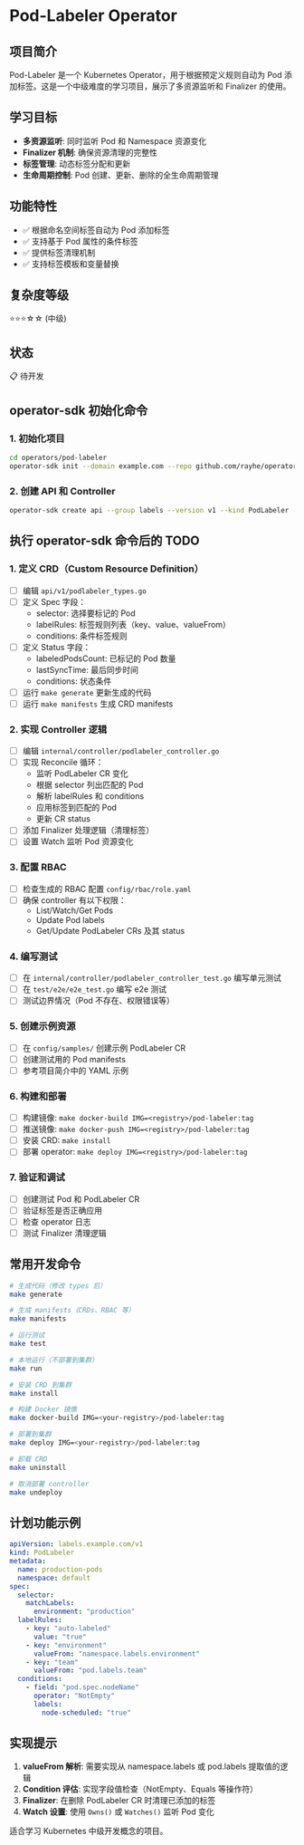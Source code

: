 # Pod-Labeler Operator

## 项目简介

Pod-Labeler 是一个 Kubernetes Operator，用于根据预定义规则自动为 Pod 添加标签。这是一个中级难度的学习项目，展示了多资源监听和 Finalizer 的使用。

## 学习目标

- **多资源监听**: 同时监听 Pod 和 Namespace 资源变化
- **Finalizer 机制**: 确保资源清理的完整性
- **标签管理**: 动态标签分配和更新
- **生命周期控制**: Pod 创建、更新、删除的全生命周期管理

## 功能特性

- ✅ 根据命名空间标签自动为 Pod 添加标签
- ✅ 支持基于 Pod 属性的条件标签
- ✅ 提供标签清理机制
- ✅ 支持标签模板和变量替换

## 复杂度等级

⭐⭐⭐☆☆ (中级)

## 状态

📋 待开发

## operator-sdk 初始化命令

### 1. 初始化项目
```bash
cd operators/pod-labeler
operator-sdk init --domain example.com --repo github.com/rayhe/operator-example/operators/pod-labeler
```

### 2. 创建 API 和 Controller
```bash
operator-sdk create api --group labels --version v1 --kind PodLabeler --resource --controller
```

## 执行 operator-sdk 命令后的 TODO

### 1. 定义 CRD（Custom Resource Definition）
- [ ] 编辑 `api/v1/podlabeler_types.go`
- [ ] 定义 Spec 字段：
  - selector: 选择要标记的 Pod
  - labelRules: 标签规则列表（key、value、valueFrom）
  - conditions: 条件标签规则
- [ ] 定义 Status 字段：
  - labeledPodsCount: 已标记的 Pod 数量
  - lastSyncTime: 最后同步时间
  - conditions: 状态条件
- [ ] 运行 `make generate` 更新生成的代码
- [ ] 运行 `make manifests` 生成 CRD manifests

### 2. 实现 Controller 逻辑
- [ ] 编辑 `internal/controller/podlabeler_controller.go`
- [ ] 实现 Reconcile 循环：
  - 监听 PodLabeler CR 变化
  - 根据 selector 列出匹配的 Pod
  - 解析 labelRules 和 conditions
  - 应用标签到匹配的 Pod
  - 更新 CR status
- [ ] 添加 Finalizer 处理逻辑（清理标签）
- [ ] 设置 Watch 监听 Pod 资源变化

### 3. 配置 RBAC
- [ ] 检查生成的 RBAC 配置 `config/rbac/role.yaml`
- [ ] 确保 controller 有以下权限：
  - List/Watch/Get Pods
  - Update Pod labels
  - Get/Update PodLabeler CRs 及其 status

### 4. 编写测试
- [ ] 在 `internal/controller/podlabeler_controller_test.go` 编写单元测试
- [ ] 在 `test/e2e/e2e_test.go` 编写 e2e 测试
- [ ] 测试边界情况（Pod 不存在、权限错误等）

### 5. 创建示例资源
- [ ] 在 `config/samples/` 创建示例 PodLabeler CR
- [ ] 创建测试用的 Pod manifests
- [ ] 参考项目简介中的 YAML 示例

### 6. 构建和部署
- [ ] 构建镜像: `make docker-build IMG=<registry>/pod-labeler:tag`
- [ ] 推送镜像: `make docker-push IMG=<registry>/pod-labeler:tag`
- [ ] 安装 CRD: `make install`
- [ ] 部署 operator: `make deploy IMG=<registry>/pod-labeler:tag`

### 7. 验证和调试
- [ ] 创建测试 Pod 和 PodLabeler CR
- [ ] 验证标签是否正确应用
- [ ] 检查 operator 日志
- [ ] 测试 Finalizer 清理逻辑

## 常用开发命令

```bash
# 生成代码（修改 types 后）
make generate

# 生成 manifests（CRDs、RBAC 等）
make manifests

# 运行测试
make test

# 本地运行（不部署到集群）
make run

# 安装 CRD 到集群
make install

# 构建 Docker 镜像
make docker-build IMG=<your-registry>/pod-labeler:tag

# 部署到集群
make deploy IMG=<your-registry>/pod-labeler:tag

# 卸载 CRD
make uninstall

# 取消部署 controller
make undeploy
```

## 计划功能示例

```yaml
apiVersion: labels.example.com/v1
kind: PodLabeler
metadata:
  name: production-pods
  namespace: default
spec:
  selector:
    matchLabels:
      environment: "production"
  labelRules:
    - key: "auto-labeled"
      value: "true"
    - key: "environment"
      valueFrom: "namespace.labels.environment"
    - key: "team"
      valueFrom: "pod.labels.team"
  conditions:
    - field: "pod.spec.nodeName"
      operator: "NotEmpty"
      labels:
        node-scheduled: "true"
```

## 实现提示

1. **valueFrom 解析**: 需要实现从 namespace.labels 或 pod.labels 提取值的逻辑
2. **Condition 评估**: 实现字段值检查（NotEmpty、Equals 等操作符）
3. **Finalizer**: 在删除 PodLabeler CR 时清理已添加的标签
4. **Watch 设置**: 使用 `Owns()` 或 `Watches()` 监听 Pod 变化

适合学习 Kubernetes 中级开发概念的项目。